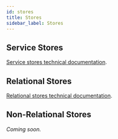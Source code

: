 ```yaml
---
id: stores
title: Stores
sidebar_label: Stores
---
```


## Service Stores

[Service stores technical documentation](https://github.com/finos/legend-engine/tree/master/docs/store/extensions/ServiceStore).

## Relational Stores

[Relational stores technical documentation](https://github.com/finos/legend-engine/tree/master/docs/store/extensions/Relational).

## Non-Relational Stores

_Coming soon._
